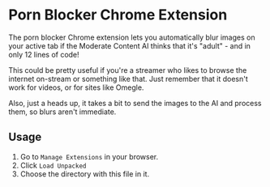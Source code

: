 # Porn Blocker Chrome Extension
The porn blocker Chrome extension lets you automatically blur images on your active tab if the Moderate Content AI thinks that it's "adult" - and in only 12 lines of code!

This could be pretty useful if you're a streamer who likes to browse the internet on-stream or something like that. Just remember that it doesn't work for videos, or for sites like Omegle.

Also, just a heads up, it takes a bit to send the images to the AI and process them, so blurs aren't immediate.

## Usage
1. Go to `Manage Extensions` in your browser.
2. Click `Load Unpacked`
3. Choose the directory with this file in it.
